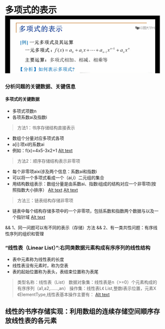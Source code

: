 # 多项式的表示![Alt text](imgs/多项式的表示.png)
### 分析问题的关键数据、关键信息
#### 多项式的关键数据
* 多项式项数n
* 各项系数ai及指数i

>方法1：书序存储结构直接表示
* 数组个分量对应多项式各项
* a[i]:项xi的系数ai
* 例如：f(x)=4x5-3x2+1
[Alt text](imgs/书序存储结构直接表示.png)

>方法2：顺序存储结构表示非零项
* 每个非零项aixi涉及两个信息：系数ai和指数i
* 可以将一个多项式看成一个（ai,i）二元组的集合
* 用结构数组表示：数组分量是由系数ai、指数i组成的结构对应一个非零项(按照指数大小排序）
[Alt text](imgs/顺序存储结构表示非零项.png)
[Alt text](imgs/顺序存储结构表示非零项1.png)

>方法三：链表结构存储非零项
* 链表中每个结构存储多项中的一个非零项，包括系数和指数两个数据与以及一个指针域
[Alt text](imgs/链表结构存储非零项.png)

&& 1、同一问题可以有不同的表示（存储）方法
&& 2、有一类共性问题：有序线性序列的组织和管理
### “线性表（Linear List）”:右同类数据元素构成有序序列的线性结构
* 表中元素称为线性表的长度
* 线性表没有元素时，称为空表
* 表的起始位置称为表头，表结束位置称为表尾

> 类型名称：线性表（List）
> 数据对象集：线性表是n（>=0）个元素构成的有序序列（a1,a2,......,an）
> 操作集：线性表L《 List,整数i表示位置，元素X《ElementType,线性表基本操作主要有：
[Alt text](imgs/线性表基本操作.png)

## 线性的书序存储实现：利用数组的连续存储空间顺序存放线性表的各元素
